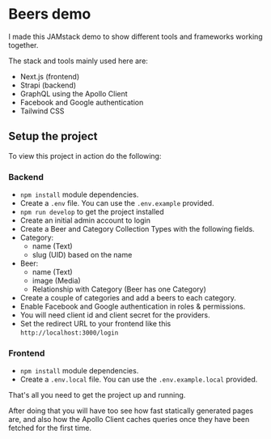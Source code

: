 # Beers demo
I made this JAMstack demo to show different tools and frameworks working together.

The stack and tools mainly used here are:

- Next.js (frontend)
- Strapi (backend)
- GraphQL using the Apollo Client
- Facebook and Google authentication
- Tailwind CSS

## Setup the project
To view this project in action do the following:

### Backend
- `npm install` module dependencies.
- Create a `.env` file. You can use the `.env.example` provided.
- `npm run develop` to get the project installed
- Create an initial admin account to login
- Create a Beer and Category Collection Types with the following fields.
- Category:
  - name (Text)
  - slug (UID) based on the name
- Beer:
  - name (Text)
  - image (Media)
  - Relationship with Category (Beer has one Category)
- Create a couple of categories and add a beers to each category.
- Enable Facebook and Google authentication in roles & permissions.
- You will need client id and client secret for the providers.
- Set the redirect URL to your frontend like this `http://localhost:3000/login`

### Frontend
- `npm install` module dependencies.
- Create a `.env.local` file. You can use the `.env.example.local` provided.

That's all you need to get the project up and running.

After doing that you will have too see how fast  statically generated pages are, and also how the Apollo Client caches queries once they have been fetched for the first time.

